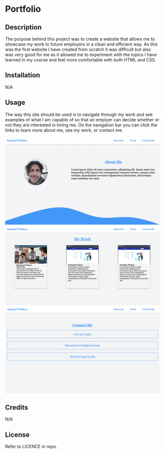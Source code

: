# Portfolio

## Description

The purpose behind this project was to create a website that allows me to showcase my work to future employers in a clean and efficient way. As this was the first website I have created from scratch it was difficult but also was very good for me as it allowed me to experiment with the topics I have learned in my course and feel more comfortable with both HTML and CSS.

## Installation

N/A

## Usage

The way this site should be used is to navigate through my work and see examples of what I am capable of so that an emplyer can decide whether or not they are interested in hiring me. On the navigation bar you can click the links to learn more about me, see my work, or contact me.

![About Me](./assets/About-Me.png)
![Work](./assets/Work.png)
![Contact Me](./assets/Contact-Me.png)

## Credits

N/A

## License

Refer to LICENCE in repo.
